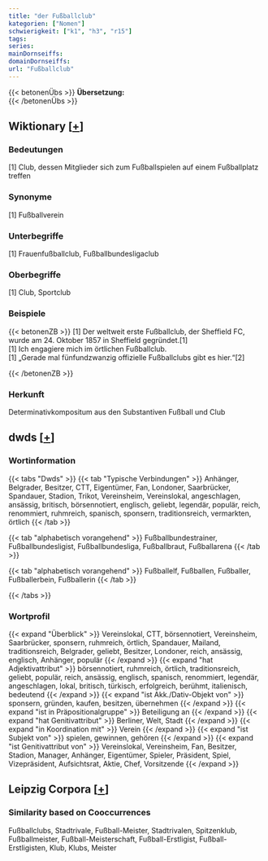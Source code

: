 ```yaml
---
title: "der Fußballclub"
kategorien: ["Nomen"]
schwierigkeit: ["k1", "h3", "r15"]
tags:
series:
mainDornseiffs:
domainDornseiffs:
url: "Fußballclub"
---
```


{{< betonenÜbs >}}
**Übersetzung:**  
{{< /betonenÜbs >}}

## Wiktionary [[+](https://de.wiktionary.org/wiki/Fußballclub)]

### Bedeutungen
[1] Club, dessen Mitglieder sich zum Fußballspielen auf einem Fußballplatz treffen  

### Synonyme
[1] Fußballverein  

### Unterbegriffe
[1] Frauenfußballclub,  Fußballbundesligaclub  

### Oberbegriffe
[1] Club, Sportclub  

### Beispiele
{{< betonenZB >}}
[1] Der weltweit erste Fußballclub, der Sheffield FC, wurde am 24. Oktober 1857 in Sheffield gegründet.[1]  
[1] Ich engagiere mich im örtlichen Fußballclub.  
[1] „Gerade mal fünfundzwanzig offizielle Fußballclubs gibt es hier.“[2]  

{{< /betonenZB >}}
### Herkunft
Determinativkompositum aus den Substantiven Fußball und Club  



## dwds [[+](https://www.dwds.de/wb/Fußballclub)]

### Wortinformation
{{< tabs "Dwds" >}}
{{< tab "Typische Verbindungen" >}}
Anhänger, Belgrader, Besitzer, CTT, Eigentümer, Fan, Londoner, Saarbrücker, Spandauer, Stadion, Trikot, Vereinsheim, Vereinslokal, angeschlagen, ansässig, britisch, börsennotiert, englisch, geliebt, legendär, populär, reich, renommiert, ruhmreich, spanisch, sponsern, traditionsreich, vermarkten, örtlich
{{< /tab >}}

{{< tab "alphabetisch vorangehend" >}}
Fußballbundestrainer, Fußballbundesligist, Fußballbundesliga, Fußballbraut, Fußballarena
{{< /tab >}}

{{< tab "alphabetisch vorangehend" >}}
Fußballelf, Fußballen, Fußballer, Fußballerbein, Fußballerin
{{< /tab >}}

{{< /tabs >}}

### Wortprofil
{{< expand "Überblick" >}} Vereinslokal, CTT, börsennotiert, Vereinsheim, Saarbrücker, sponsern, ruhmreich, örtlich, Spandauer, Mailand, traditionsreich, Belgrader, geliebt, Besitzer, Londoner, reich, ansässig, englisch, Anhänger, populär {{< /expand >}}
{{< expand "hat Adjektivattribut" >}} börsennotiert, ruhmreich, örtlich, traditionsreich, geliebt, populär, reich, ansässig, englisch, spanisch, renommiert, legendär, angeschlagen, lokal, britisch, türkisch, erfolgreich, berühmt, italienisch, bedeutend {{< /expand >}}
{{< expand "ist Akk./Dativ-Objekt von" >}} sponsern, gründen, kaufen, besitzen, übernehmen {{< /expand >}}
{{< expand "ist in Präpositionalgruppe" >}} Beteiligung an {{< /expand >}}
{{< expand "hat Genitivattribut" >}} Berliner, Welt, Stadt {{< /expand >}}
{{< expand "in Koordination mit" >}} Verein {{< /expand >}}
{{< expand "ist Subjekt von" >}} spielen, gewinnen, gehören {{< /expand >}}
{{< expand "ist Genitivattribut von" >}} Vereinslokal, Vereinsheim, Fan, Besitzer, Stadion, Manager, Anhänger, Eigentümer, Spieler, Präsident, Spiel, Vizepräsident, Aufsichtsrat, Aktie, Chef, Vorsitzende {{< /expand >}}

## Leipzig Corpora [[+](https://corpora.uni-leipzig.de/en/res?word=Fußballclub&corpusId=deu_newscrawl-public_2018)]


### Similarity based on Cooccurrences
Fußballclubs, Stadtrivale, Fußball-Meister, Stadtrivalen, Spitzenklub, Fußballmeister, Fußball-Meisterschaft, Fußball-Erstligist, Fußball-Erstligisten, Klub, Klubs, Meister

